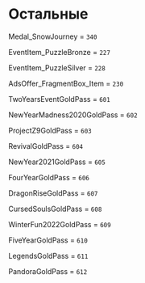 # Остальные


Medal_SnowJourney = `340`

EventItem_PuzzleBronze = `227`

EventItem_PuzzleSilver = `228`

AdsOffer_FragmentBox_Item = `230`

TwoYearsEventGoldPass = `601`

NewYearMadness2020GoldPass = `602`

ProjectZ9GoldPass = `603`

RevivalGoldPass = `604`

NewYear2021GoldPass = `605`

FourYearGoldPass = `606`

DragonRiseGoldPass = `607`

CursedSoulsGoldPass = `608`

WinterFun2022GoldPass = `609`

FiveYearGoldPass = `610`

LegendsGoldPass = `611`

PandoraGoldPass = `612`
